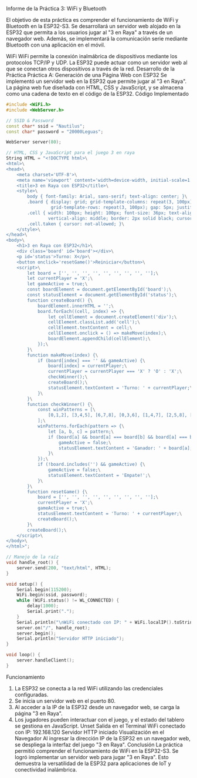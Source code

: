 
Informe de la Práctica 3: WiFi y Bluetooth

El objetivo de esta práctica es comprender el funcionamiento de WiFi y Bluetooth en la
ESP32-S3. Se desarrollará un servidor web alojado en la ESP32 que permita a los usuarios
jugar al "3 en Raya" a través de un navegador web. Además, se implementará la comunicación
serie mediante Bluetooth con una aplicación en el móvil.

WiFi
WiFi permite la conexión inalmábrica de dispositivos mediante los protocolos TCP/IP y UDP. La
ESP32 puede actuar como un servidor web al que se conectan otros dispositivos a través de la
red.
Desarrollo de la Práctica
Práctica A: Generación de una Página Web con ESP32
Se implementó un servidor web en la ESP32 que permite jugar al "3 en Raya". La página web
fue diseñada con HTML, CSS y JavaScript, y se almacena como una cadena de texto en el
código de la ESP32.
Código Implementado
```cpp
#include <WiFi.h>
#include <WebServer.h>

// SSID & Password
const char* ssid = "Nautilus";
const char* password = "20000Leguas";

WebServer server(80);

// HTML, CSS y JavaScript para el juego 3 en raya
String HTML = "<!DOCTYPE html>\
<html>\
<head>\
    <meta charset='UTF-8'>\
    <meta name='viewport' content='width=device-width, initial-scale=1.0'>\
    <title>3 en Raya con ESP32</title>\
    <style>\
        body { font-family: Arial, sans-serif; text-align: center; }\
        .board { display: grid; grid-template-columns: repeat(3, 100px);\
                 grid-template-rows: repeat(3, 100px); gap: 5px; justify-content: center; margin: 20px auto; }\
        .cell { width: 100px; height: 100px; font-size: 36px; text-align: center;\
                vertical-align: middle; border: 2px solid black; cursor: pointer; }\
        .cell.taken { cursor: not-allowed; }\
    </style>\
</head>\
<body>\
    <h1>3 en Raya con ESP32</h1>\
    <div class='board' id='board'></div>\
    <p id='status'>Turno: X</p>\
    <button onclick='resetGame()'>Reiniciar</button>\
    <script>\
        let board = ['', '', '', '', '', '', '', '', ''];\
        let currentPlayer = 'X';\
        let gameActive = true;\
        const boardElement = document.getElementById('board');\
        const statusElement = document.getElementById('status');\
        function createBoard() {\
            boardElement.innerHTML = '';\
            board.forEach((cell, index) => {\
                let cellElement = document.createElement('div');\
                cellElement.classList.add('cell');\
                cellElement.textContent = cell;\
                cellElement.onclick = () => makeMove(index);\
                boardElement.appendChild(cellElement);\
            });\
        }\
        function makeMove(index) {\
            if (board[index] === '' && gameActive) {\
                board[index] = currentPlayer;\
                currentPlayer = currentPlayer === 'X' ? 'O' : 'X';\
                checkWinner();\
                createBoard();\
                statusElement.textContent = 'Turno: ' + currentPlayer;\
            }\
        }\
        function checkWinner() {\
            const winPatterns = [\
                [0,1,2], [3,4,5], [6,7,8], [0,3,6], [1,4,7], [2,5,8], [0,4,8], [2,4,6]\
            ];\
            winPatterns.forEach(pattern => {\
                let [a, b, c] = pattern;\
                if (board[a] && board[a] === board[b] && board[a] === board[c]) {\
                    gameActive = false;\
                    statusElement.textContent = 'Ganador: ' + board[a];\
                }\
            });\
            if (!board.includes('') && gameActive) {\
                gameActive = false;\
                statusElement.textContent = 'Empate!';\
            }\
        }\
        function resetGame() {\
            board = ['', '', '', '', '', '', '', '', ''];\
            currentPlayer = 'X';\
            gameActive = true;\
            statusElement.textContent = 'Turno: ' + currentPlayer;\
            createBoard();\
        }\
        createBoard();\
    </script>\
</body>\
</html>";

// Manejo de la raíz
void handle_root() {
    server.send(200, "text/html", HTML);
}

void setup() {
    Serial.begin(115200);
    WiFi.begin(ssid, password);
    while (WiFi.status() != WL_CONNECTED) {
        delay(1000);
        Serial.print(".");
    }
    Serial.println("\nWiFi conectado con IP: " + WiFi.localIP().toString());
    server.on("/", handle_root);
    server.begin();
    Serial.println("Servidor HTTP iniciado");
}

void loop() {
    server.handleClient();
}
```
Funcionamiento
1. La ESP32 se conecta a la red WiFi utilizando las credenciales configuradas.
2. Se inicia un servidor web en el puerto 80.
3. Al acceder a la IP de la ESP32 desde un navegador web, se carga la página "3 en
Raya".
4. Los jugadores pueden interactuar con el juego, y el estado del tablero se gestiona en
JavaScript.
Unset
Salida en el Terminal
WiFi conectado con IP: 192.168.120
Servidor HTTP iniciado
Visualización en el Navegador
Al ingresar la dirección IP de la ESP32 en un navegador web, se despliega la interfaz del juego
"3 en Raya".
Conclusión
La práctica permitió comprender el funcionamiento de WiFi en la ESP32-S3. Se logró
implementar un servidor web para jugar "3 en Raya". Esto demuestra la versatilidad de la
ESP32 para aplicaciones de IoT y conectividad inalámbrica.
